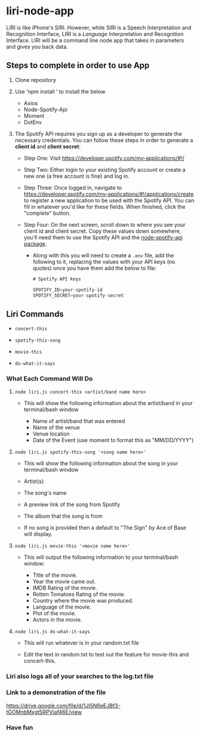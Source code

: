 # liri-node-app

LIRI is like iPhone's SIRI. However, while SIRI is a Speech Interpretation and Recognition Interface, LIRI is a _Language_ Interpretation and Recognition Interface. LIRI will be a command line node app that takes in parameters and gives you back data.

## Steps to complete in order to use App

1. Clone repository

2. Use 'npm install <item to install>' to install the below
    * Axios
    * Node-Spotify-Api
    * Moment
    * DotEnv

3. The Spotify API requires you sign up as a developer to generate the necessary credentials. You can follow these steps in order to generate a **client id** and **client secret**:

    * Step One: Visit <https://developer.spotify.com/my-applications/#!/>

    * Step Two: Either login to your existing Spotify account or create a new one (a free account is fine) and log in.

    * Step Three: Once logged in, navigate to <https://developer.spotify.com/my-applications/#!/applications/create> to register a new application to be used with the Spotify API. You can fill in whatever you'd like for these fields. When finished, click the "complete" button.

    * Step Four: On the next screen, scroll down to where you see your client id and client secret. Copy these values down somewhere, you'll need them to use the Spotify API and the [node-spotify-api package](https://www.npmjs.com/package/node-spotify-api).

        * Along with this you will need to create a `.env` file, add the following to it, replacing the values with your API keys (no quotes) once you have them add the below to file:
             ```js
            # Spotify API keys

            SPOTIFY_ID=your-spotify-id
            SPOTIFY_SECRET=your-spotify-secret
            ```

## Liri Commands
   * `concert-this`

   * `spotify-this-song`

   * `movie-this`

   * `do-what-it-says`

### What Each Command Will Do


1. `node liri.js concert-this <artist/band name here>`

   * This will show the following information about the artist/band in your terminal/bash window

     * Name of artist/band that was entered 
     * Name of the venue
     * Venue location
     * Date of the Event (use moment to format this as "MM/DD/YYYY")

2. `node liri.js spotify-this-song '<song name here>'`

    * This will show the following information about the song in your terminal/bash window

     * Artist(s)
     * The song's name
     * A preview link of the song from Spotify
     * The album that the song is from

    * If no song is provided then a default to "The Sign" by Ace of Base will display.

3. `node liri.js movie-this '<movie name here>'`

    * This will output the following information to your terminal/bash window:

       * Title of the movie.
       * Year the movie came out.
       * IMDB Rating of the movie.
       * Rotten Tomatoes Rating of the movie.
       * Country where the movie was produced.
       * Language of the movie.
       * Plot of the movie.
       * Actors in the movie.
    
4. `node liri.js do-what-it-says`

    * This will run whatever is in your random.txt file

    * Edit the text in random.txt to test out the feature for movie-this and concert-this.

### Liri also logs all of your searches to the log.txt file

### Link to a demonstration of the file

https://drive.google.com/file/d/1JI5N6eEJBf3-tGOMnbMxgtSRPViaf46E/view

### Have fun